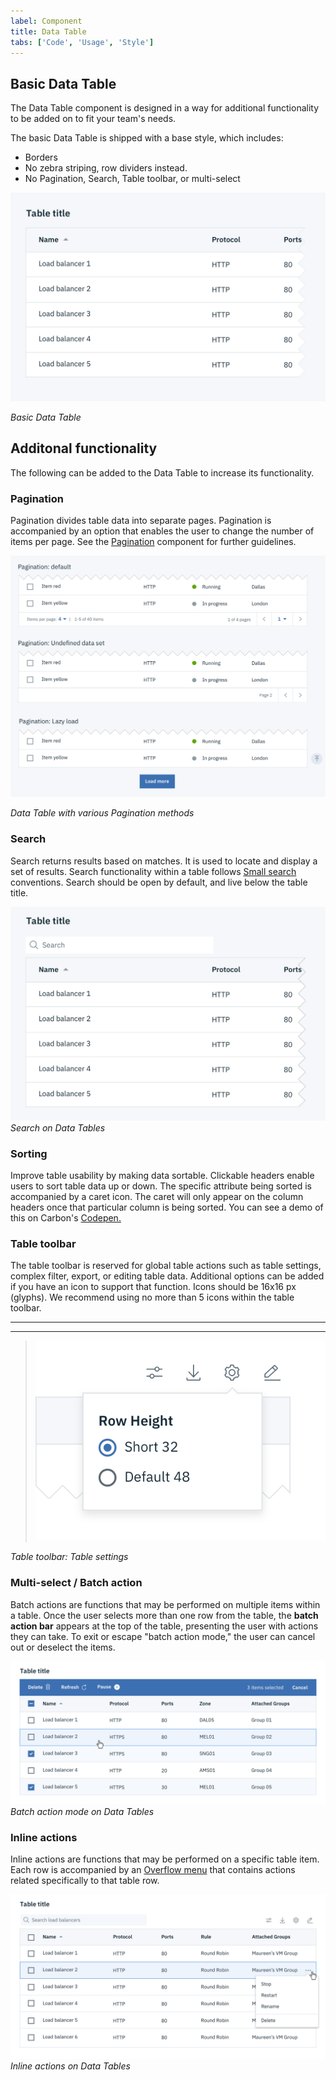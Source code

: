 ```yaml
---
label: Component
title: Data Table
tabs: ['Code', 'Usage', 'Style']
---
```


## Basic Data Table

The Data Table component is designed in a way for additional functionality to be added on to fit your team's needs.

The basic Data Table is shipped with a base style, which includes:

- Borders
- No zebra striping, row dividers instead.
- No Pagination, Search, Table toolbar, or multi-select

![basic data table](images/data-table-usage-1.png)

_Basic Data Table_

## Additonal functionality

The following can be added to the Data Table to increase its functionality.

### Pagination

Pagination divides table data into separate pages. Pagination is accompanied by an option that enables the user to change the number of items per page. See the [Pagination](/components/Pagination) component for further guidelines.

![data table with pagination](images/data-table-usage-2.png)

_Data Table with various Pagination methods_

### Search

Search returns results based on matches. It is used to locate and display a set of results. Search functionality within a table follows [Small search](/components/search) conventions. Search should be open by default, and live below the table title.

![data table with search](images/data-table-usage-3.png)
_Search on Data Tables_

### Sorting

Improve table usability by making data sortable. Clickable headers enable users to sort table data up or down. The specific attribute being sorted is accompanied by a caret icon. The caret will only appear on the column headers once that particular column is being sorted. You can see a demo of this on Carbon's [Codepen.](https://codepen.io/tjegan/pen/PjjyVN)

### Table toolbar

The table toolbar is reserved for global table actions such as table settings, complex filter, export, or editing table data. Additional options can be added if you have an icon to support that function. Icons should be 16x16 px (glyphs). We recommend using no more than 5 icons within the table toolbar.

---

---

> ![Table toolbar](images/data-table-usage-6.png)

_Table toolbar: Table settings_

### Multi-select / Batch action

Batch actions are functions that may be performed on multiple items within a table. Once the user selects more than one row from the table, the **batch action bar** appears at the top of the table, presenting the user with actions they can take. To exit or escape "batch action mode," the user can cancel out or deselect the items.

![Batch action mode](images/data-table-usage-7.png)
_Batch action mode on Data Tables_

### Inline actions

Inline actions are functions that may be performed on a specific table item. Each row is accompanied by an [Overflow menu](/components/overflow-menu) that contains actions related specifically to that table row.

![Inline action on Data Table](images/data-table-usage-8.png)
_Inline actions on Data Tables_
